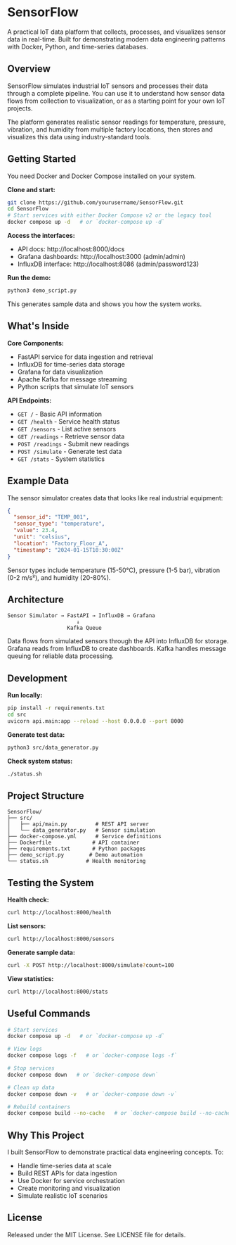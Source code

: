 # SensorFlow

A practical IoT data platform that collects, processes, and visualizes sensor data in real-time. Built for demonstrating modern data engineering patterns with Docker, Python, and time-series databases.

## Overview

SensorFlow simulates industrial IoT sensors and processes their data through a complete pipeline. You can use it to understand how sensor data flows from collection to visualization, or as a starting point for your own IoT projects.

The platform generates realistic sensor readings for temperature, pressure, vibration, and humidity from multiple factory locations, then stores and visualizes this data using industry-standard tools.

## Getting Started

You need Docker and Docker Compose installed on your system.

**Clone and start:**
```bash
git clone https://github.com/yourusername/SensorFlow.git
cd SensorFlow
# Start services with either Docker Compose v2 or the legacy tool
docker compose up -d   # or `docker-compose up -d`
```

**Access the interfaces:**
- API docs: http://localhost:8000/docs
- Grafana dashboards: http://localhost:3000 (admin/admin)
- InfluxDB interface: http://localhost:8086 (admin/password123)

**Run the demo:**
```bash
python3 demo_script.py
```

This generates sample data and shows you how the system works.

## What's Inside

**Core Components:**
- FastAPI service for data ingestion and retrieval
- InfluxDB for time-series data storage  
- Grafana for data visualization
- Apache Kafka for message streaming
- Python scripts that simulate IoT sensors

**API Endpoints:**
- `GET /` - Basic API information
- `GET /health` - Service health status
- `GET /sensors` - List active sensors
- `GET /readings` - Retrieve sensor data
- `POST /readings` - Submit new readings
- `POST /simulate` - Generate test data
- `GET /stats` - System statistics

## Example Data

The sensor simulator creates data that looks like real industrial equipment:

```json
{
  "sensor_id": "TEMP_001", 
  "sensor_type": "temperature",
  "value": 23.4,
  "unit": "celsius",
  "location": "Factory_Floor_A",
  "timestamp": "2024-01-15T10:30:00Z"
}
```

Sensor types include temperature (15-50°C), pressure (1-5 bar), vibration (0-2 m/s²), and humidity (20-80%).

## Architecture

```
Sensor Simulator → FastAPI → InfluxDB → Grafana
                      ↓
                   Kafka Queue
```

Data flows from simulated sensors through the API into InfluxDB for storage. Grafana reads from InfluxDB to create dashboards. Kafka handles message queuing for reliable data processing.

## Development

**Run locally:**
```bash
pip install -r requirements.txt
cd src
uvicorn api.main:app --reload --host 0.0.0.0 --port 8000
```

**Generate test data:**
```bash
python3 src/data_generator.py
```

**Check system status:**
```bash
./status.sh
```

## Project Structure

```
SensorFlow/
├── src/
│   ├── api/main.py         # REST API server
│   └── data_generator.py   # Sensor simulation
├── docker-compose.yml      # Service definitions  
├── Dockerfile             # API container
├── requirements.txt       # Python packages
├── demo_script.py        # Demo automation
└── status.sh            # Health monitoring
```

## Testing the System

**Health check:**
```bash
curl http://localhost:8000/health
```

**List sensors:**
```bash
curl http://localhost:8000/sensors
```

**Generate sample data:**
```bash
curl -X POST http://localhost:8000/simulate?count=100
```

**View statistics:**
```bash
curl http://localhost:8000/stats
```

## Useful Commands

```bash
# Start services
docker compose up -d   # or `docker-compose up -d`

# View logs
docker compose logs -f   # or `docker-compose logs -f`

# Stop services
docker compose down   # or `docker-compose down`

# Clean up data
docker compose down -v   # or `docker-compose down -v`

# Rebuild containers
docker compose build --no-cache   # or `docker-compose build --no-cache`
```

## Why This Project

I built SensorFlow to demonstrate practical data engineering concepts. To:

- Handle time-series data at scale
- Build REST APIs for data ingestion
- Use Docker for service orchestration  
- Create monitoring and visualization
- Simulate realistic IoT scenarios

## License

Released under the MIT License. See LICENSE file for details.
